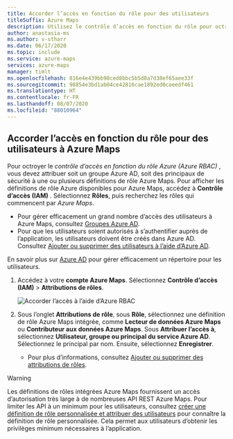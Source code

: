 ```yaml
---
title: Accorder l’accès en fonction du rôle pour des utilisateurs
titleSuffix: Azure Maps
description: Utilisez le contrôle d’accès en fonction du rôle pour octroyer aux utilisateurs l’autorisation vers Azure Maps
author: anastasia-ms
ms.author: v-stharr
ms.date: 06/17/2020
ms.topic: include
ms.service: azure-maps
services: azure-maps
manager: timlt
ms.openlocfilehash: 816e4e439bb98ced8bbc5b5d8a7d38ef65aee33f
ms.sourcegitcommit: 98854e3bd1ab04ce42816cae1892ed0caeedf461
ms.translationtype: HT
ms.contentlocale: fr-FR
ms.lasthandoff: 08/07/2020
ms.locfileid: "88010964"
---
```

## <a name="grant-role-based-access-for-users-to-azure-maps"></a>Accorder l’accès en fonction du rôle pour des utilisateurs à Azure Maps

Pour octroyer le *contrôle d’accès en fonction du rôle Azure (Azure RBAC)* , vous devez attribuer soit un groupe Azure AD, soit des principaux de sécurité à une ou plusieurs définitions de rôle Azure Maps. Pour afficher les définitions de rôle Azure disponibles pour Azure Maps, accédez à **Contrôle d’accès (IAM)** . Sélectionnez **Rôles**, puis recherchez les rôles qui commencent par *Azure Maps*.

* Pour gérer efficacement un grand nombre d’accès des utilisateurs à Azure Maps, consultez [Groupes Azure AD](https://docs.microsoft.com/azure/active-directory/fundamentals/active-directory-manage-groups).
* Pour que les utilisateurs soient autorisés à s’authentifier auprès de l’application, les utilisateurs doivent être créés dans Azure AD. Consultez [Ajouter ou supprimer des utilisateurs à l’aide d’Azure AD](https://docs.microsoft.com/azure/active-directory/fundamentals/add-users-azure-active-directory).

En savoir plus sur [Azure AD](https://docs.microsoft.com/azure/active-directory/fundamentals/) pour gérer efficacement un répertoire pour les utilisateurs.

1. Accédez à votre **compte Azure Maps**. Sélectionnez **Contrôle d’accès (IAM)**  > **Attributions de rôles**.

    ![Accorder l’accès à l’aide d’Azure RBAC](../media/how-to-manage-authentication/how-to-grant-rbac.png)

2. Sous l’onglet **Attributions de rôle**, sous **Rôle**, sélectionnez une définition de rôle Azure Maps intégrée, comme **Lecteur de données Azure Maps** ou **Contributeur aux données Azure Maps**. Sous **Attribuer l’accès à**, sélectionnez **Utilisateur, groupe ou principal du service Azure AD**. Sélectionnez le principal par nom. Ensuite, sélectionnez **Enregistrer**.

   * Pour plus d’informations, consultez [Ajouter ou supprimer des attributions de rôles](https://docs.microsoft.com/azure/role-based-access-control/role-assignments-portal).

> [!WARNING]
> Les définitions de rôles intégrées Azure Maps fournissent un accès d’autorisation très large à de nombreuses API REST Azure Maps. Pour limiter les API à un minimum pour les utilisateurs, consultez [créer une définition de rôle personnalisée et attribuer des utilisateurs](https://docs.microsoft.com/azure/role-based-access-control/custom-roles) pour connaître la définition de rôle personnalisée. Cela permet aux utilisateurs d’obtenir les privilèges minimum nécessaires à l’application.